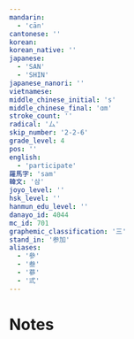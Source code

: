 ```yaml
---
mandarin:
  - 'cān'
cantonese: ''
korean:
korean_native: ''
japanese:
  - 'SAN'
  - 'SHIN'
japanese_nanori: ''
vietnamese:
middle_chinese_initial: 's'
middle_chinese_final: 'ɑm'
stroke_count: ''
radical: '厶'
skip_number: '2-2-6'
grade_level: 4
pos: ''
english:
  - 'participate'
羅馬字: 'sam'
韓文: '삼'
joyo_level: ''
hsk_level: ''
hanmun_edu_level: ''
danayo_id: 4044
mc_id: 701
graphemic_classification: '三'
stand_in: '参加'
aliases:
  - '參'
  - '叁'
  - '蔘'
  - '弎'
---
```


# Notes
